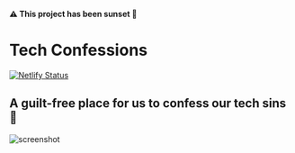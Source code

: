 **⚠️ This project has been sunset 🌆**

# Tech Confessions

[![Netlify Status](https://api.netlify.com/api/v1/badges/8ec5a181-5f97-47c1-880f-d58818d55c4a/deploy-status)](https://app.netlify.com/sites/blissful-snyder-8c74f3/deploys)

## A guilt-free place for us to confess our tech sins 🙏

![screenshot](https://mir-cdn.behance.net/v1/rendition/project_modules/fs/a1119e68414757.5bfeb11486194.png)
